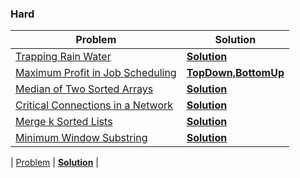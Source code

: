 ### Hard

| Problem | Solution |
| ------------ |  ------------ | 
| [Trapping Rain Water](https://leetcode.com/problems/trapping-rain-water/) | [**Solution**]() | 
| [Maximum Profit in Job Scheduling](https://leetcode.com/problems/maximum-profit-in-job-scheduling/) | [**TopDown,BottomUp**](hard/Maximum_Profit_in_Job_Scheduling) | 
| [Median of Two Sorted Arrays](https://leetcode.com/problems/median-of-two-sorted-arrays/) | [**Solution**]() | 
| [Critical Connections in a Network](https://leetcode.com/problems/critical-connections-in-a-network/) | [**Solution**]() | 
| [Merge k Sorted Lists](https://leetcode.com/problems/merge-k-sorted-lists/) | [**Solution**]() | 
| [Minimum Window Substring](https://leetcode.com/problems/minimum-window-substring/) | [**Solution**]() | 

| [Problem]() | [**Solution**]() | 